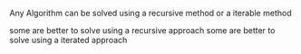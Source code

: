 Any Algorithm can be solved using a recursive method or a iterable method 

some are better to solve using a recursive approach some are better to solve using a iterated approach